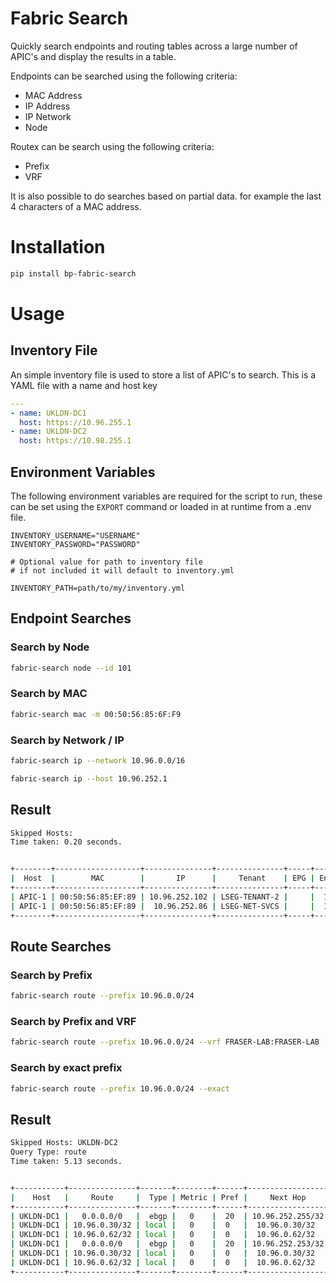 # Fabric Search

Quickly search endpoints and routing tables across a large number of APIC's and display the results in a table.

Endpoints can be searched using the following criteria:

- MAC Address
- IP Address
- IP Network
- Node

Routex can be search using the following criteria:

- Prefix
- VRF

It is also possible to do searches based on partial data. for example the last 4 characters of a MAC address.

# Installation

```bash
pip install bp-fabric-search
```

# Usage

## Inventory File

An simple inventory file is used to store a list of APIC's to search. This is a YAML file with a name and host key

```yaml
---
- name: UKLDN-DC1
  host: https://10.96.255.1
- name: UKLDN-DC2
  host: https://10.98.255.1
```

## Environment Variables

The following environment variables are required for the script to run, these can be set using
the `EXPORT` command or loaded in at runtime from a .env file.

```env
INVENTORY_USERNAME="USERNAME"
INVENTORY_PASSWORD="PASSWORD"

# Optional value for path to inventory file
# if not included it will default to inventory.yml

INVENTORY_PATH=path/to/my/inventory.yml
```

## Endpoint Searches

### Search by Node

```bash
fabric-search node --id 101
```

### Search by MAC

```bash
fabric-search mac -m 00:50:56:85:6F:F9
```

### Search by Network / IP

```bash
fabric-search ip --network 10.96.0.0/16
```

```bash
fabric-search ip --host 10.96.252.1
```

## Result

```bash
Skipped Hosts:
Time taken: 0.20 seconds.


+--------+-------------------+---------------+---------------+-----+-------+------+-----------+---------+
|  Host  |        MAC        |       IP      |     Tenant    | EPG | Encap | Node | Interface |  Source |
+--------+-------------------+---------------+---------------+-----+-------+------+-----------+---------+
| APIC-1 | 00:50:56:85:EF:89 | 10.96.252.102 | LSEG-TENANT-2 |     |  1411 | 101  |  eth1/10  | learned |
| APIC-1 | 00:50:56:85:EF:89 |  10.96.252.86 | LSEG-NET-SVCS |     |  1413 | 101  |  eth1/10  | learned |
+--------+-------------------+---------------+---------------+-----+-------+------+-----------+---------+
```

## Route Searches

### Search by Prefix

```bash
fabric-search route --prefix 10.96.0.0/24
```

### Search by Prefix and VRF

```bash
fabric-search route --prefix 10.96.0.0/24 --vrf FRASER-LAB:FRASER-LAB
```

### Search by exact prefix

```bash
fabric-search route --prefix 10.96.0.0/24 --exact
```

## Result

```bash
Skipped Hosts: UKLDN-DC2
Query Type: route
Time taken: 5.13 seconds.


+-----------+---------------+-------+--------+------+------------------+------+-------------+-----------------------+
|    Host   |     Route     |  Type | Metric | Pref |     Next Hop     | Node |  Interface  |          Vrf          |
+-----------+---------------+-------+--------+------+------------------+------+-------------+-----------------------+
| UKLDN-DC1 |   0.0.0.0/0   |  ebgp |   0    |  20  | 10.96.252.255/32 | 102  | unspecified | FRASER-LAB:FRASER-LAB |
| UKLDN-DC1 | 10.96.0.30/32 | local |   0    |  0   |  10.96.0.30/32   | 102  |    vlan25   | FRASER-LAB:FRASER-LAB |
| UKLDN-DC1 | 10.96.0.62/32 | local |   0    |  0   |  10.96.0.62/32   | 102  |    vlan23   | FRASER-LAB:FRASER-LAB |
| UKLDN-DC1 |   0.0.0.0/0   |  ebgp |   0    |  20  | 10.96.252.253/32 | 101  | unspecified | FRASER-LAB:FRASER-LAB |
| UKLDN-DC1 | 10.96.0.30/32 | local |   0    |  0   |  10.96.0.30/32   | 101  |    vlan23   | FRASER-LAB:FRASER-LAB |
| UKLDN-DC1 | 10.96.0.62/32 | local |   0    |  0   |  10.96.0.62/32   | 101  |    vlan29   | FRASER-LAB:FRASER-LAB |
+-----------+---------------+-------+--------+------+------------------+------+-------------+-----------------------+
```
